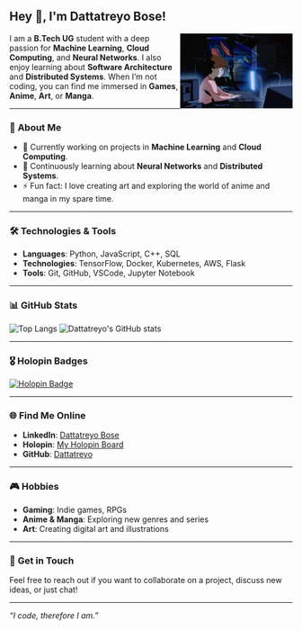 ## Hey 👋, I'm Dattatreyo Bose!

<img src="https://github.com/Dattatreyo/Dattatreyo/blob/main/assets/lain.gif" alt="Lain" align="right" width="200"/>

I am a **B.Tech UG** student with a deep passion for **Machine Learning**, **Cloud Computing**, and **Neural Networks**. I also enjoy learning about **Software Architecture** and **Distributed Systems**. When I’m not coding, you can find me immersed in **Games**, **Anime**, **Art**, or **Manga**.

---

### 💼 **About Me**
- 🔭 Currently working on projects in **Machine Learning** and **Cloud Computing**.
- 🌱 Continuously learning about **Neural Networks** and **Distributed Systems**.
- ⚡ Fun fact: I love creating art and exploring the world of anime and manga in my spare time.

---

### 🛠️ **Technologies & Tools**
- **Languages**: Python, JavaScript, C++, SQL
- **Technologies**: TensorFlow, Docker, Kubernetes, AWS, Flask
- **Tools**: Git, GitHub, VSCode, Jupyter Notebook

---

### 📊 **GitHub Stats**
![Top Langs](https://readmestat-vubp.vercel.app/api/top-langs/?username=Dattatreyo&layout=donut&exclude_repo=readmestat,Dattatreyo.github.io&hide_border=true&theme=calm_pink&bg_color=00000000)
![Dattatreyo's GitHub stats](https://readmestat-vubp.vercel.app/api?username=Dattatreyo&show_icons=true&theme=calm_pink&hide_border=true&bg_color=00000000)

---

### 🎖️ **Holopin Badges**
[<img src="https://assets.holopin.io/hf2024levels/level0-sloth-code-0-0-0-0.webp" alt="Holopin Badge" width="150"/>](https://holopin.io/@dattatreyo)

---

### 🌐 **Find Me Online**
- **LinkedIn**: [Dattatreyo Bose](https://linkedin.com/in/dattatreyo)
- **Holopin**: [My Holopin Board](https://holopin.io/@dattatreyo)
- **GitHub**: [Dattatreyo](https://github.com/Dattatreyo)

---

### 🎮 **Hobbies**
- **Gaming**: Indie games, RPGs
- **Anime & Manga**: Exploring new genres and series
- **Art**: Creating digital art and illustrations

---

### 📧 **Get in Touch**
Feel free to reach out if you want to collaborate on a project, discuss new ideas, or just chat!

---

_“I code, therefore I am.”_
